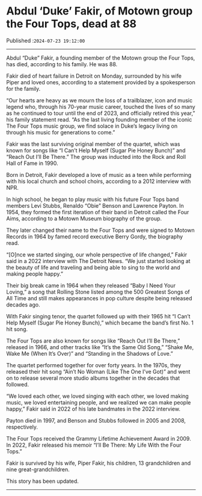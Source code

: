 # Abdul ‘Duke’ Fakir, of Motown group the Four Tops, dead at 88

Published :`2024-07-23 19:12:00`

---

Abdul “Duke” Fakir, a founding member of the Motown group the Four Tops, has died, according to his family. He was 88.

Fakir died of heart failure in Detroit on Monday, surrounded by his wife Piper and loved ones, according to a statement provided by a spokesperson for the family.

“Our hearts are heavy as we mourn the loss of a trailblazer, icon and music legend who, through his 70-year music career, touched the lives of so many as he continued to tour until the end of 2023, and officially retired this year,” his family statement read. “As the last living founding member of the iconic The Four Tops music group, we find solace in Duke’s legacy living on through his music for generations to come.”

Fakir was the last surviving original member of the quartet, which was known for songs like “I Can’t Help Myself (Sugar Pie Honey Bunch)” and “Reach Out I’ll Be There.” The group was inducted into the Rock and Roll Hall of Fame in 1990.

Born in Detroit, Fakir developed a love of music as a teen while performing with his local church and school choirs, according to a 2012 interview with NPR.

In high school, he began to play music with his future Four Tops band members Levi Stubbs, Renaldo “Obie” Benson and Lawrence Payton. In 1954, they formed the first iteration of their band in Detroit called the Four Aims, according to a Motown Museum biography of the group.

They later changed their name to the Four Tops and were signed to Motown Records in 1964 by famed record executive Berry Gordy, the biography read.

“[O]nce we started singing, our whole perspective of life changed,” Fakir said in a 2022 interview with The Detroit News. “We just started looking at the beauty of life and traveling and being able to sing to the world and making people happy.”

Their big break came in 1964 when they released “Baby I Need Your Loving,” a song that Rolling Stone listed among the 500 Greatest Songs of All Time and still makes appearances in pop culture despite being released decades ago.

With Fakir singing tenor, the quartet followed up with their 1965 hit “I Can’t Help Myself (Sugar Pie Honey Bunch),” which became the band’s first No. 1 hit song.

The Four Tops are also known for songs like “Reach Out I’ll Be There,” released in 1966, and other tracks like “It’s the Same Old Song,” “Shake Me, Wake Me (When It’s Over)” and “Standing in the Shadows of Love.”

The quartet performed together for over forty years. In the 1970s, they released their hit song “Ain’t No Woman (Like The One I’ve Got)” and went on to release several more studio albums together in the decades that followed.

“We loved each other, we loved singing with each other, we loved making music, we loved entertaining people, and we realized we can make people happy,” Fakir said in 2022 of his late bandmates in the 2022 interview.

Payton died in 1997, and Benson and Stubbs followed in 2005 and 2008, respectively.

The Four Tops received the Grammy Lifetime Achievement Award in 2009. In 2022, Fakir released his memoir “I’ll Be There: My Life With the Four Tops.”

Fakir is survived by his wife, Piper Fakir, his children, 13 grandchildren and nine great-grandchildren.

This story has been updated.

---


